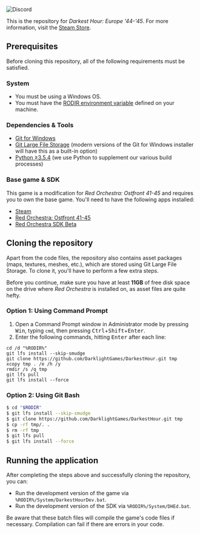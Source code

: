 ![Discord](https://img.shields.io/discord/337666388527153163?label=discord&logo=discord&style=flat-square)

This is the repository for *Darkest Hour: Europe '44-'45*. For more information, visit the [Steam Store](https://store.steampowered.com/app/1280/).

## Prerequisites
Before cloning this repository, all of the following requirements must be satisfied.

### System
* You must be using a Windows OS.
* You must have the [RODIR environment variable](https://github.com/DarklightGames/DarkestHour/wiki/RODIR-Environment-Variable) defined on your machine.

### Dependencies & Tools
* [Git for Windows](https://git-scm.com/downloads)
* [Git Large File Storage](https://help.github.com/articles/installing-git-large-file-storage/) (modern versions of the Git for Windows installer will have this as a built-in option)
* [Python ≥3.5.4](https://www.python.org/downloads/) (we use Python to supplement our various build processes)

### Base game & SDK
This game is a modification for *Red Orchestra: Ostfront 41-45* and requires you to own the base game. You'll need to have the following apps installed:
* [Steam](http://store.steampowered.com)
* [Red Orchestra: Ostfront 41-45](http://store.steampowered.com/app/1200/)
* [Red Orchestra SDK Beta](https://github.com/DarklightGames/DarkestHour/wiki/SDK-Installation)

## Cloning the repository
Apart from the code files, the repository also contains asset packages (maps, textures, meshes, etc.), which are stored using Git Large File Storage. To clone it, you'll have to perform a few extra steps.

Before you continue, make sure you have at least **11GB** of free disk space on the drive where *Red Orchestra* is installed on, as asset files are quite hefty.

### Option 1: Using Command Prompt
1. Open a Command Prompt window in Administrator mode by pressing <kbd>Win</kbd>, typing `cmd`, then pressing <kbd>Ctrl</kbd>+<kbd>Shift</kbd>+<kbd>Enter</kbd>.
2. Enter the following commands, hitting <kbd>Enter</kbd> after each line:
```batch
cd /d "%RODIR%"
git lfs install --skip-smudge
git clone https://github.com/DarklightGames/DarkestHour.git tmp
xcopy tmp . /e /h /y
rmdir /s /q tmp
git lfs pull
git lfs install --force
```

### Option 2: Using Git Bash
```bash
$ cd "$RODIR"
$ git lfs install --skip-smudge
$ git clone https://github.com/DarklightGames/DarkestHour.git tmp
$ cp -rf tmp/. .
$ rm -rf tmp
$ git lfs pull
$ git lfs install --force
```

## Running the application
After completing the steps above and successfully cloning the repository, you can:
* Run the development version of the game via `%RODIR%/System/DarkestHourDev.bat`. 
* Run the development version of the SDK via `%RODIR%/System/DHEd.bat`.

Be aware that these batch files will compile the game's code files if necessary. Compilation can fail if there are errors in your code.

